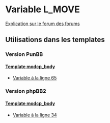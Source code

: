 # Variable L_MOVE
[Explication sur le forum des forums](http://forum.forumactif.com/t294113-listing-des-variables#L_MOVE)

## Utilisations dans les templates

### Version PunBB

#### [Template modcp_body](punbb/modcp_body.md)
* [Variable à la ligne 65](../punbb/modcp_body.tpl#L65)

### Version phpBB2

#### [Template modcp_body](subsilver/modcp_body.md)
* [Variable à la ligne 34](../subsilver/modcp_body.tpl#L34)